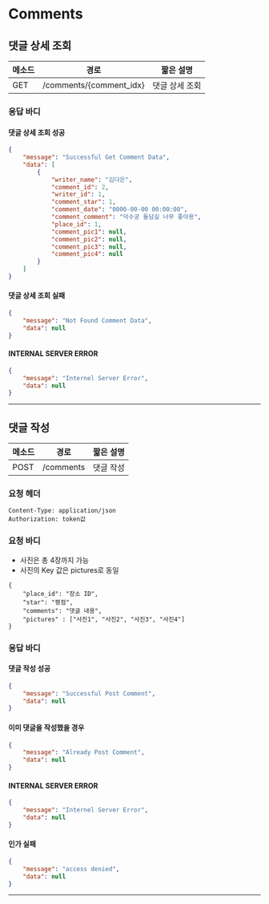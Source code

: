 # Comments

## 댓글 상세 조회

| 메소드 | 경로                    | 짧은 설명      |
| ------ | ----------------------- | -------------- |
| GET    | /comments/{comment_idx} | 댓글 상세 조회 |

### 응답 바디

#### 댓글 상세 조회 성공

```json
{
    "message": "Successful Get Comment Data",
    "data": [
        {
            "writer_name": "김다은",
            "comment_id": 2,
            "writer_id": 1,
            "comment_star": 1,
            "comment_date": "0000-00-00 00:00:00",
            "comment_comment": "덕수궁 돌담길 너무 좋아용",
            "place_id": 1,
            "comment_pic1": null,
            "comment_pic2": null,
            "comment_pic3": null,
            "comment_pic4": null
        }
    ]
}
```
#### 댓글 상세 조회 실패

```json
{
    "message": "Not Found Comment Data",
    "data": null
}
```

#### INTERNAL SERVER ERROR

```json
{
    "message": "Internel Server Error",
    "data": null
}
```
------
## 댓글 작성

| 메소드 | 경로      | 짧은 설명 |
| ------ | --------- | --------- |
| POST   | /comments | 댓글 작성 |

### 요청 헤더

```
Content-Type: application/json
Authorization: token값
```

### 요청 바디

* 사진은 총 4장까지 가능
* 사진의 Key 값은 pictures로 동일

```
{
	"place_id": "장소 ID",
	"star": "평점",
	"comments": "댓글 내용",
	"pictures" : ["사진1", "사진2", "사진3", "사진4"]
}
```

### 응답 바디

#### 댓글 작성 성공

```json
{
    "message": "Successful Post Comment",
    "data": null
}
```
#### 이미 댓글을 작성했을 경우

```json
{
    "message": "Already Post Comment",
    "data": null
}
```
#### INTERNAL SERVER ERROR

```json
{
    "message": "Internel Server Error",
    "data": null
}
```
#### 인가 실패

```json
{
    "message": "access denied",
    "data": null
}
```
------